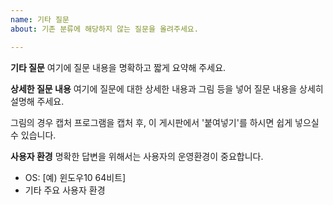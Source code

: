 ```yaml
---
name: 기타 질문
about: 기존 분류에 해당하지 않는 질문을 올려주세요.

---
```


**기타 질문**
여기에 질문 내용을 명확하고 짧게 요약해 주세요.

**상세한 질문 내용**
여기에 질문에 대한 상세한 내용과 그림 등을 넣어 질문 내용을 상세히 설명해 주세요.

그림의 경우 캡처 프로그램을 캡처 후, 이 게시판에서 '붙여넣기'를 하시면 쉽게 넣으실 수 있습니다.
 
**사용자 환경**
명확한 답변을 위해서는 사용자의 운영환경이 중요합니다. 
 - OS: [예) 윈도우10 64비트]
 - 기타 주요 사용자 환경
